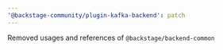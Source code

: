 ```yaml
---
'@backstage-community/plugin-kafka-backend': patch
---
```


Removed usages and references of `@backstage/backend-common`
